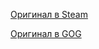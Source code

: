 [Оригинал в Steam](https://store.steampowered.com/app/6920/Deus_Ex_Invisible_War/)

[Оригинал в GOG](https://www.gog.com/game/deus_ex_invisible_war)
